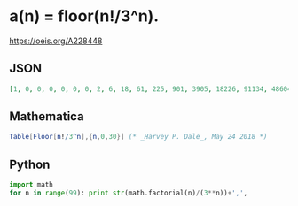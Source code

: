 # a\(n\) \= floor\(n\!/3^n\)\.
https://oeis.org/A228448
## JSON
```JSON
[1, 0, 0, 0, 0, 0, 0, 2, 6, 18, 61, 225, 901, 3905, 18226, 91134, 486048, 2754274, 16525645, 104662422, 697749481, 4884246371, 35817806721, 274603184861, 2196825478892, 18306878990770, 158659617920008, 1427936561280078, 13327407905280733, 128831609751047086]
```
## Mathematica
```Mathematica
Table[Floor[n!/3^n],{n,0,30}] (* _Harvey P. Dale_, May 24 2018 *)
```
## Python
```Python
import math
for n in range(99): print str(math.factorial(n)/(3**n))+',',
```

